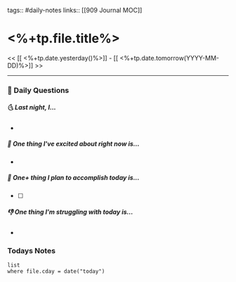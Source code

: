 tags:: #daily-notes 
links:: [[909 Journal MOC]] 
# <%+tp.file.title%>

<< [[ <%+tp.date.yesterday()%>]] - [[ <%+tp.date.tomorrow(YYYY-MM-DD)%>]] >>

---
### 📅 Daily Questions
##### 🌜 Last night, I...
- 

##### 🙌 One thing I've excited about right now is...
- 

##### 🚀 One+ thing I plan to accomplish today is...
- [ ] 

##### 👎 One thing I'm struggling with today is...
- 

### Todays Notes
```dataview
list 
where file.cday = date("today")
```